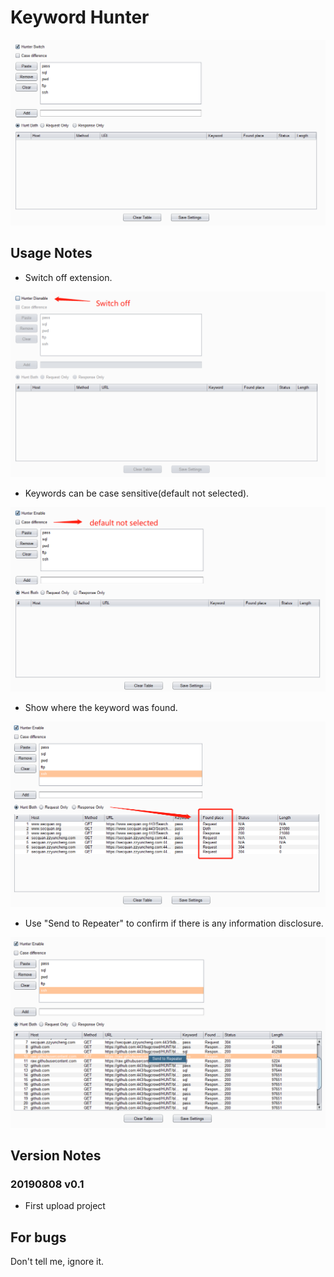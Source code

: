 # Keyword Hunter

![mainTab](/images/maintab.png)

## Usage Notes

* Switch off extension.

![switchoff](/images/switchoff.png)

* Keywords can be case sensitive(default not selected).

![caseSensitive](/images/caseSensitive.png)

* Show where the keyword was found.

![foundPlace](/images/foundPlace.png)

* Use "Send to Repeater" to confirm if there is any information disclosure.

![Sendtorepeater](/images/Sendtorepeater.png)

## Version Notes

### 20190808 v0.1
* First upload project

## For bugs

Don't tell me, ignore it.